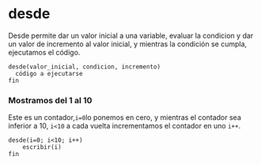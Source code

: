 # desde
Desde permite dar un valor inicial a una variable, evaluar la condicion y dar un valor de incremento al valor inicial, y mientras la condición se cumpla, ejecutamos el código.

```
desde(valor_inicial, condicion, incremento)
  código a ejecutarse
fin  
```

### Mostramos del 1 al 10
Este es un contador,```i=0```lo ponemos en cero, y mientras el contador sea inferior a 10, ```i<10``` a cada vuelta incrementamos el contador en uno ```i++```.

```
desde(i=0; i<10; i++)
    escribir(i)
fin
```

